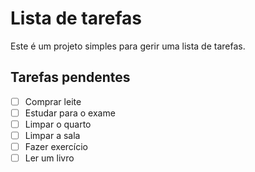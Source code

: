 # Lista de tarefas

Este é um projeto simples para gerir uma lista de tarefas.

## Tarefas pendentes

- [ ] Comprar leite
- [ ] Estudar para o exame
- [ ] Limpar o quarto
- [ ] Limpar a sala
- [ ] Fazer exercício
- [ ] Ler um livro